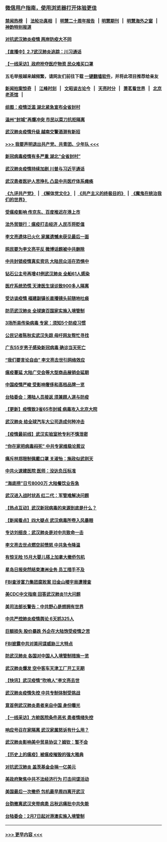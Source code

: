 ### [微信用户指南，使用浏览器打开体验更佳](https://github.com/gfw-breaker/banned-news1/blob/master/indexes/wechat-guide.md?t=0)
#### [禁闻热榜](热点新闻.md?t=0)  &nbsp;&nbsp;|&nbsp;&nbsp; [法轮功真相](https://github.com/gfw-breaker/truth/blob/master/README.md?t=0) &nbsp;&nbsp;|&nbsp;&nbsp; [明慧二十周年报告](https://github.com/gfw-breaker/mh-reports/blob/master/README.md?t=0) &nbsp;&nbsp;|&nbsp;&nbsp;[明慧期刊](https://github.com/gfw-breaker/mh-qikan) &nbsp;&nbsp;|&nbsp;&nbsp; [明慧海外之窗](https://github.com/gfw-breaker/mh-news/blob/master/README.md?t=0) &nbsp;&nbsp;|&nbsp;&nbsp; [神韵特别报道](https://github.com/gfw-breaker/mh-news/blob/master/shenyun.md?t=0)
#### [对抗武汉肺炎疫情 两岸防疫大不同](../pages/nsc413/n11846318.md?t=02072211) 
#### [【直播中】2.7武汉肺炎追踪：川习通话](../pages/nsc413/n11851802.md?t=02072211) 
#### [【一线采访】政府抢夺医疗物资 民众难买口罩](../pages/nsc413/n11851017.md?t=02072211) 
#### 五毛举报越来越频繁，请网友们前往下载 [一键翻墙软件](https://github.com/gfw-breaker/ssr-accounts)，并将此项目推荐给亲友
#### [新闻拍案惊奇](https://github.com/gfw-breaker/banned-news1/blob/master/pages/link4.md) &nbsp;&nbsp;|&nbsp;&nbsp; [江峰时刻](https://github.com/gfw-breaker/banned-news1/blob/master/pages/link4.md) &nbsp;&nbsp;|&nbsp;&nbsp; [文昭谈古论今](https://github.com/gfw-breaker/banned-news1/blob/master/pages/link4.md) &nbsp;&nbsp;|&nbsp;&nbsp; [天亮时分](https://github.com/gfw-breaker/banned-news1/blob/master/pages/link4.md) &nbsp;&nbsp;|&nbsp;&nbsp; [萧茗看世界](https://github.com/gfw-breaker/banned-news1/blob/master/pages/link4.md) &nbsp;&nbsp;|&nbsp;&nbsp; [北京老茶馆](https://github.com/gfw-breaker/banned-news1/blob/master/pages/link4.md) &nbsp;&nbsp;|&nbsp;&nbsp; 
#### [组图：疫情泛滥 湖北紧急宣布全省封村](../pages/nsc413/n11851563.md?t=02072211) 
#### [温州“封城”再爆冲突 市民以菜刀抗拒隔离](../pages/nsc413/n11851538.md?t=02072211) 
#### [武汉肺炎疫情升级 越南交警酒测有新招](../pages/nsc413/n11851632.md?t=02072211) 
#### [>>> 我要声明退出共产党、共青团、少年队 <<<](https://github.com/begood0513/goodnews/blob/master/quit/letter.md) 
#### [新冠病毒疫情有多严重 湖北“全省封村”](../pages/nsc413/n11851296.md?t=02072211) 
#### [武汉肺炎疫情持续加剧 川普与习近平通话](../pages/nsc413/n11851613.md?t=02072211) 
#### [武汉患者医护人苦挣扎 凸显中共医疗体系瘫痪](../pages/nsc413/n11850083.md?t=02072211) 
#### [《九评共产党》](https://github.com/begood0513/9ping.md/blob/master/README.md) &nbsp;|&nbsp; [《解体党文化》](../../../../jtdwh.md/blob/master/README.md)  &nbsp;|&nbsp; [《共产主义的终极目的》](../../../../gczydzjmd.md/blob/master/README.md) &nbsp;|&nbsp; [《魔鬼在统治我们的世界》](../../../../mgztzwmdsj.md/blob/master/README.md) 
#### [受瘟疫影响 传京东、百度推迟在港上市](../pages/nsc413/n11851409.md?t=02072211) 
#### [法外贸银行：瘟疫打击经济 人民币将贬值](../pages/nsc413/n11850538.md?t=02072211) 
#### [李文亮遗体已火化 家属遗憾未获见最后一面](../pages/nsc413/n11851128.md?t=02072211) 
#### [网民要为李文亮平反 微博话题被中共删除](../pages/nsc413/n11851177.md?t=02072211) 
#### [中共封锁疫情真实资讯 大陆民众活在恐惧中](../pages/nsc413/n11850699.md?t=02072211) 
#### [钻石公主号再增41例武汉肺炎 全船61人感染](../pages/nsc413/n11850401.md?t=02072211) 
#### [医疗系统恐慌 天津医生误诊致900多人隔离](../pages/nsc413/n11850609.md?t=02072211) 
#### [受访谈疫情 福建副镇长直播镜头前随地吐痰](../pages/nsc413/n11850758.md?t=02072211) 
#### [防范武汉肺炎 全球逾百国家实施入境管制](../pages/nsc413/n11850557.md?t=02072211) 
#### [3场所易传染病毒 专家：须知5个防疫习惯](../pages/nsc413/n11849662.md?t=02072211) 
#### [公民记者陈秋实武汉失踪 母吁网友帮忙寻找](../pages/nsc413/n11850638.md?t=02072211) 
#### [广东55岁男子感染新冠病毒 确诊当天死亡](../pages/nsc413/n11850590.md?t=02072211) 
#### [“我们要言论自由” 李文亮去世引网络效应](../pages/nsc413/n11850484.md?t=02072211) 
#### [瘟疫蔓延 大陆广交会等大型商品展销会延期](../pages/nsc413/n11850521.md?t=02072211) 
#### [中国疫情严峻 受影响奢侈和高档品牌一览](../pages/nsc413/n11850319.md?t=02072211) 
#### [台陆委会：滞陆人员接返 须兼顾人道与防疫](../pages/nsc413/n11850414.md?t=02072211) 
#### [【更新】疫情致3省65市封城 病毒攻入北京大院](../pages/nsc413/n11801312.md?t=02072211) 
#### [武汉肺炎 给全球汽车大公司造成何种冲击](../pages/nsc413/n11850056.md?t=02072211) 
#### [【疫情最前线】武汉实验室抢专利不慎泄密](../pages/nsc413/n11850310.md?t=02072211) 
#### [“你在家把病毒闷死” 中共专家维稳论惹议](../pages/nsc413/n11850048.md?t=02072211) 
#### [痛斥林郑限制佩戴口罩 关淑怡：施政似武则天](../pages/nsc413/n11849645.md?t=02072211) 
#### [中共火速建医院 医师：没达负压标准](../pages/nsc413/n11848938.md?t=02072211) 
#### [“海底捞”日亏8000万 大陆餐饮业告急](../pages/nsc413/n11850010.md?t=02072211) 
#### [武汉进入战时状态 红二代：军管难解决问题](../pages/nsc413/n11849976.md?t=02072211) 
#### [【热点互动】武汉新冠病毒的来源到底是什么？](../pages/nsc413/n11849749.md?t=02072211) 
#### [【新闻看点】四大疑点 武汉病毒所卷入风暴眼](../pages/nsc413/n11849608.md?t=02072211) 
#### [专访刘细良：武汉肺炎是对中共致命一击](../pages/nsc413/n11849934.md?t=02072211) 
#### [李文亮去世点燃空前愤怒 中共急令降温](../pages/nsc413/n11849864.md?t=02072211) 
#### [有惊无险 15月大婴儿搭上加拿大撤侨包机](../pages/nsc413/n11849698.md?t=02072211) 
#### [星岛日报突然结束澳洲业务 员工措手不及](../pages/nsc413/n11849722.md?t=02072211) 
#### [FBI查涉富力集团腐败案 旧金山楼宇局遭搜查](../pages/nsc413/n11848419.md?t=02072211) 
#### [美CDC中文指南 回答武汉肺炎11大问题](../pages/nsc413/n11849703.md?t=02072211) 
#### [美司法部长警告：中共野心是想拥有世界](../pages/nsc413/n11849769.md?t=02072211) 
#### [中共严控肺炎疫情舆论 6天抓325人](../pages/nsc413/n11849529.md?t=02072211) 
#### [巨额损失 股价暴跌 外企在大陆饱受疫情之苦](../pages/nsc413/n11849651.md?t=02072211) 
#### [FBI披露中共对美间谍威胁三大特点](../pages/nsc413/n11849700.md?t=02072211) 
#### [防武汉肺炎 各国对中国人入境管制措施一览](../pages/nsc413/n11838726.md?t=02072211) 
#### [武汉肺炎爆发 空中客车天津工厂开工无期](../pages/nsc413/n11849634.md?t=02072211) 
#### [【快讯】武汉疫情“吹哨人”李文亮去世](../pages/nsc413/n11849459.md?t=02072211) 
#### [武汉肺炎疫情失控 中共专制体制受挑战](../pages/nsc413/n11849457.md?t=02072211) 
#### [意首例武汉肺炎患者来自中国 身份曝光](../pages/nsc413/n11849454.md?t=02072211) 
#### [【一线采访】方舱医院条件恶劣 患者情绪失控](../pages/nsc413/n11848910.md?t=02072211) 
#### [响应号召在家隔离 武汉家属怒诉有什么用？](../pages/nsc413/n11849412.md?t=02072211) 
#### [武汉肺炎影响美中贸易协议？姆钦：暂不会](../pages/nsc413/n11849497.md?t=02072211) 
#### [【历史上的瘟疫】被瘟疫摧毁的强大雅典](../pages/nsc413/n11849036.md?t=02072211) 
#### [对抗武汉肺炎 盖茨基金会捐一亿美元](../pages/nsc413/n11848953.md?t=02072211) 
#### [美政府聚焦中共不法经济行为 打击间谍活动](../pages/nsc413/n11849322.md?t=02072211) 
#### [美国最后一次撤侨 包机最早周四离开武汉](../pages/nsc413/n11849395.md?t=02072211) 
#### [台胞撤离武汉夹带病患 吕秋远痛批中共失能](../pages/nsc413/n11849153.md?t=02072211) 
#### [台陆委会：2月7日起对港澳实施入境管制](../pages/nsc413/n11848681.md?t=02072211) 

----
#### [ >>> 更早内容 <<< ](../indexes/nsc413-earlier.md)
